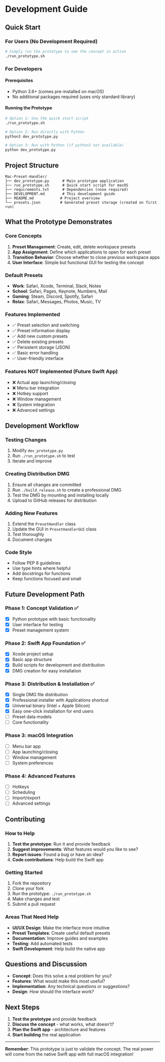# Development Guide

## Quick Start

### For Users (No Development Required)
```bash
# Simply run the prototype to see the concept in action
./run_prototype.sh
```

### For Developers

#### Prerequisites
- Python 3.6+ (comes pre-installed on macOS)
- No additional packages required (uses only standard library)

#### Running the Prototype
```bash
# Option 1: Use the quick start script
./run_prototype.sh

# Option 2: Run directly with Python
python3 dev_prototype.py

# Option 3: Run with Python (if python3 not available)
python dev_prototype.py
```

## Project Structure

```
Mac-Preset-Handler/
├── dev_prototype.py      # Main prototype application
├── run_prototype.sh      # Quick start script for macOS
├── requirements.txt      # Dependencies (none required)
├── DEVELOPMENT.md        # This development guide
├── README.md            # Project overview
└── presets.json         # Generated preset storage (created on first run)
```

## What the Prototype Demonstrates

### Core Concepts
1. **Preset Management**: Create, edit, delete workspace presets
2. **App Assignment**: Define which applications to open for each preset
3. **Transition Behavior**: Choose whether to close previous workspace apps
4. **User Interface**: Simple but functional GUI for testing the concept

### Default Presets
- **Work**: Safari, Xcode, Terminal, Slack, Notes
- **School**: Safari, Pages, Keynote, Numbers, Mail
- **Gaming**: Steam, Discord, Spotify, Safari
- **Relax**: Safari, Messages, Photos, Music, TV

### Features Implemented
- ✅ Preset selection and switching
- ✅ Preset information display
- ✅ Add new custom presets
- ✅ Delete existing presets
- ✅ Persistent storage (JSON)
- ✅ Basic error handling
- ✅ User-friendly interface

### Features NOT Implemented (Future Swift App)
- ❌ Actual app launching/closing
- ❌ Menu bar integration
- ❌ Hotkey support
- ❌ Window management
- ❌ System integration
- ❌ Advanced settings

## Development Workflow

### Testing Changes
1. Modify `dev_prototype.py`
2. Run `./run_prototype.sh` to test
3. Iterate and improve

### Creating Distribution DMG
1. Ensure all changes are committed
2. Run `./build_release.sh` to create a professional DMG
3. Test the DMG by mounting and installing locally
4. Upload to GitHub releases for distribution

### Adding New Features
1. Extend the `PresetHandler` class
2. Update the GUI in `PresetHandlerGUI` class
3. Test thoroughly
4. Document changes

### Code Style
- Follow PEP 8 guidelines
- Use type hints where helpful
- Add docstrings for functions
- Keep functions focused and small

## Future Development Path

### Phase 1: Concept Validation ✅
- [x] Python prototype with basic functionality
- [x] User interface for testing
- [x] Preset management system

### Phase 2: Swift App Foundation ✅
- [x] Xcode project setup
- [x] Basic app structure
- [x] Build scripts for development and distribution
- [x] DMG creation for easy installation

### Phase 3: Distribution & Installation ✅
- [x] Single DMG file distribution
- [x] Professional installer with Applications shortcut
- [x] Universal binary (Intel + Apple Silicon)
- [x] Easy one-click installation for end users
- [ ] Preset data models
- [ ] Core functionality

### Phase 3: macOS Integration
- [ ] Menu bar app
- [ ] App launching/closing
- [ ] Window management
- [ ] System preferences

### Phase 4: Advanced Features
- [ ] Hotkeys
- [ ] Scheduling
- [ ] Import/export
- [ ] Advanced settings

## Contributing

### How to Help
1. **Test the prototype**: Run it and provide feedback
2. **Suggest improvements**: What features would you like to see?
3. **Report issues**: Found a bug or have an idea?
4. **Code contributions**: Help build the Swift app

### Getting Started
1. Fork the repository
2. Clone your fork
3. Run the prototype: `./run_prototype.sh`
4. Make changes and test
5. Submit a pull request

### Areas That Need Help
- **UI/UX Design**: Make the interface more intuitive
- **Preset Templates**: Create useful default presets
- **Documentation**: Improve guides and examples
- **Testing**: Add automated tests
- **Swift Development**: Help build the native app

## Questions and Discussion

- **Concept**: Does this solve a real problem for you?
- **Features**: What would make this most useful?
- **Implementation**: Any technical questions or suggestions?
- **Design**: How should the interface work?

## Next Steps

1. **Test the prototype** and provide feedback
2. **Discuss the concept** - what works, what doesn't?
3. **Plan the Swift app** - architecture and features
4. **Start building** the real application

---

**Remember**: This prototype is just to validate the concept. The real power will come from the native Swift app with full macOS integration!
